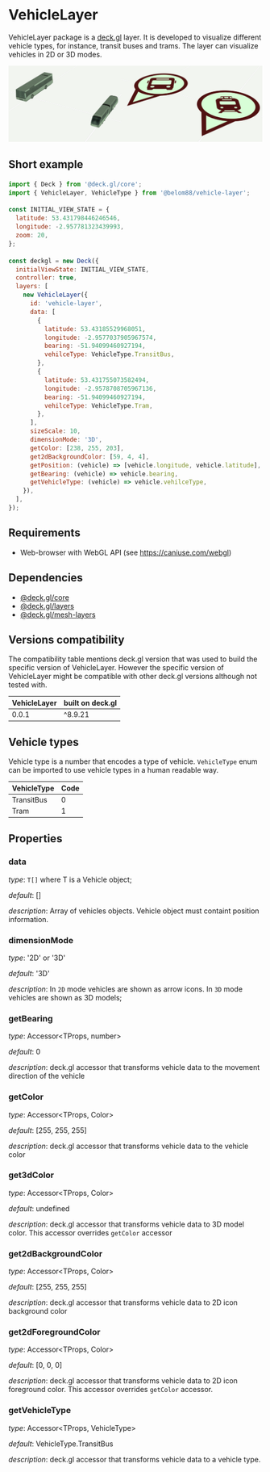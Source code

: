 # VehicleLayer

VehicleLayer package is a [deck.gl](https://deck.gl) layer. It is developed to visualize different vehicle types, for instance, transit buses and trams. The layer can visualize vehicles in 2D or 3D modes.

![Demo image](./images//demo.png)

## Short example

```javascript
import { Deck } from '@deck.gl/core';
import { VehicleLayer, VehicleType } from '@belom88/vehicle-layer';

const INITIAL_VIEW_STATE = {
  latitude: 53.431798446246546,
  longitude: -2.957781323439993,
  zoom: 20,
};

const deckgl = new Deck({
  initialViewState: INITIAL_VIEW_STATE,
  controller: true,
  layers: [
    new VehicleLayer({
      id: 'vehicle-layer',
      data: [
        {
          latitude: 53.43185529968051,
          longitude: -2.9577037905967574,
          bearing: -51.94099460927194,
          vehilceType: VehicleType.TransitBus,
        },
        {
          latitude: 53.431755073582494,
          longitude: -2.9578708705967136,
          bearing: -51.94099460927194,
          vehilceType: VehicleType.Tram,
        },
      ],
      sizeScale: 10,
      dimensionMode: '3D',
      getColor: [238, 255, 203],
      get2dBackgroundColor: [59, 4, 4],
      getPosition: (vehicle) => [vehicle.longitude, vehicle.latitude],
      getBearing: (vehicle) => vehicle.bearing,
      getVehicleType: (vehicle) => vehicle.vehilceType,
    }),
  ],
});
```

## Requirements

- Web-browser with WebGL API (see https://caniuse.com/webgl)

## Dependencies

- [@deck.gl/core](https://www.npmjs.com/package/@deck.gl/core)
- [@deck.gl/layers](https://www.npmjs.com/package/@deck.gl/layers)
- [@deck.gl/mesh-layers](https://www.npmjs.com/package/@deck.gl/mesh-layers)

## Versions compatibility

The compatibility table mentions deck.gl version that was used to build the specific version of VehicleLayer. However the specific version of VehicleLayer might be compatible with other deck.gl versions although not tested with.

| VehicleLayer | built on deck.gl |
| ------------ | ---------------- |
| 0.0.1        | ^8.9.21          |

## Vehicle types

Vehicle type is a number that encodes a type of vehicle. `VehicleType` enum can be imported to use vehicle types in a human readable way.

| VehicleType | Code |
| ----------- | ---- |
| TransitBus  | 0    |
| Tram        | 1    |

## Properties

### data

_type_: `T[]` where T is a Vehicle object;

_default_: []

_description_: Array of vehicles objects. Vehicle object must containt position information.

### dimensionMode

_type_: '2D' or '3D'

_default_: '3D'

_description_: In `2D` mode vehicles are shown as arrow icons. In `3D` mode vehicles are shown as 3D models;

### getBearing

_type_: Accessor<TProps, number>

_default_: 0

_description_: deck.gl accessor that transforms vehicle data to the movement direction of the vehicle

### getColor

_type_: Accessor<TProps, Color>

_default_: [255, 255, 255]

_description_: deck.gl accessor that transforms vehicle data to the vehicle color

### get3dColor

_type_: Accessor<TProps, Color>

_default_: undefined

_description_: deck.gl accessor that transforms vehicle data to 3D model color. This accessor overrides `getColor` accessor

### get2dBackgroundColor

_type_: Accessor<TProps, Color>

_default_: [255, 255, 255]

_description_: deck.gl accessor that transforms vehicle data to 2D icon background color

### get2dForegroundColor

_type_: Accessor<TProps, Color>

_default_: [0, 0, 0]

_description_: deck.gl accessor that transforms vehicle data to 2D icon foreground color. This accessor overrides `getColor` accessor.

### getVehicleType

_type_: Accessor<TProps, VehicleType>

_default_: VehicleType.TransitBus

_description_: deck.gl accessor that transforms vehicle data to a vehicle type.
